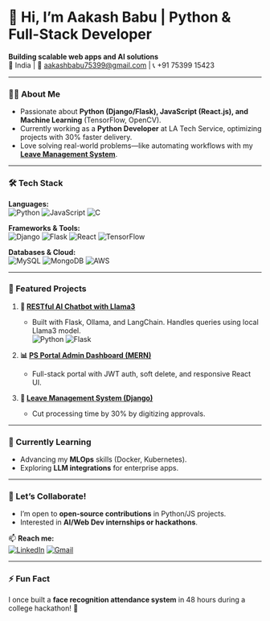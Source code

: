 # 👋 Hi, I’m Aakash Babu | Python & Full-Stack Developer

**Building scalable web apps and AI solutions**  
📍 India | 📧 aakashbabu75399@gmail.com | 📞 +91 75399 15423  

---

### 👨‍💻 About Me  
- Passionate about **Python (Django/Flask), JavaScript (React.js), and Machine Learning** (TensorFlow, OpenCV).  
- Currently working as a **Python Developer** at LA Tech Service, optimizing projects with 30% faster delivery.  
- Love solving real-world problems—like automating workflows with my **[Leave Management System](https://github.com/AakashBabuCode/leave-management-system)**.  

---

### 🛠️ Tech Stack  
**Languages:**  
![Python](https://img.shields.io/badge/Python-3776AB?style=flat&logo=python&logoColor=white)
![JavaScript](https://img.shields.io/badge/JavaScript-F7DF1E?style=flat&logo=javascript&logoColor=black)
![C](https://img.shields.io/badge/C-00599C?style=flat&logo=c&logoColor=white)  

**Frameworks & Tools:**  
![Django](https://img.shields.io/badge/Django-092E20?style=flat&logo=django&logoColor=white)
![Flask](https://img.shields.io/badge/Flask-000000?style=flat&logo=flask&logoColor=white)
![React](https://img.shields.io/badge/React-20232A?style=flat&logo=react&logoColor=61DAFB)
![TensorFlow](https://img.shields.io/badge/TensorFlow-FF6F00?style=flat&logo=tensorflow&logoColor=white)  

**Databases & Cloud:**  
![MySQL](https://img.shields.io/badge/MySQL-4479A1?style=flat&logo=mysql&logoColor=white)
![MongoDB](https://img.shields.io/badge/MongoDB-47A248?style=flat&logo=mongodb&logoColor=white)
![AWS](https://img.shields.io/badge/AWS-232F3E?style=flat&logo=amazon-aws&logoColor=white)  

---

### 🌟 Featured Projects  
1. **🤖 [RESTful AI Chatbot with Llama3](https://github.com/AakashBabuCode/ai-chatbot)**  
   - Built with Flask, Ollama, and LangChain. Handles queries using local Llama3 model.  
   ![Python](https://img.shields.io/badge/-Python-3776AB?logo=python&logoColor=white) ![Flask](https://img.shields.io/badge/-Flask-000000?logo=flask&logoColor=white)  

2. **📊 [PS Portal Admin Dashboard (MERN)](https://github.com/AakashBabuCode/ps-portal)**  
   - Full-stack portal with JWT auth, soft delete, and responsive React UI.  

3. **📅 [Leave Management System (Django)](https://github.com/AakashBabuCode/leave-management-system)**  
   - Cut processing time by 30% by digitizing approvals.  

---

### 🌱 Currently Learning  
- Advancing my **MLOps** skills (Docker, Kubernetes).  
- Exploring **LLM integrations** for enterprise apps.  

---

### 💬 Let’s Collaborate!  
- I’m open to **open-source contributions** in Python/JS projects.  
- Interested in **AI/Web Dev internships or hackathons**.  

📫 **Reach me:**  
[![LinkedIn](https://img.shields.io/badge/LinkedIn-0A66C2?style=flat&logo=linkedin&logoColor=white)](https://linkedin.com/in/aakash-babu-758170294)
[![Gmail](https://img.shields.io/badge/Gmail-D14836?style=flat&logo=gmail&logoColor=white)](mailto:aakashbabu75399@gmail.com)  

---

### ⚡ Fun Fact  
I once built a **face recognition attendance system** in 48 hours during a college hackathon! 🚀  

<!---
AakashBabuCode/AakashBabuCode is a ✨ special ✨ repository because its `README.md` (this file) appears on your GitHub profile.
--->
